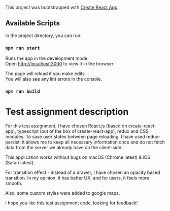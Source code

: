 This project was bootstrapped with [Create React App](https://github.com/facebook/create-react-app).

## Available Scripts

In the project directory, you can run:

### `npm run start`

Runs the app in the development mode.<br />
Open [http://localhost:3000](http://localhost:3000) to view it in the browser.

The page will reload if you make edits.<br />
You will also see any lint errors in the console.

### `npm run build`

# Test assignment description

For this test assignment, I have chosen React.js (based on create-react-app), typescript (out of the box of create-react-app), redux and CSS modules.
To save user states between page reloading, I have used redux-persist; it allows me to keep all necessary information once and do not fetch data from the server we already have on the client-side.

This application works without bugs on macOS (Chrome latest) & iOS (Safari latest).

For transition effect - instead of a drawer, I have chosen an opacity based transition. In my opinion, it has better UX, and for users, it feels more smooth.

Also, some custom styles were added to google maps.

I hope you like this test assignment code, looking for feedback!
